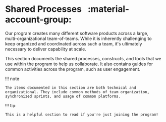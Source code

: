 # Shared Processes &nbsp; :material-account-group:

Our program creates many different software products across a large, multi-organizational team-of-teams. While it is inherently challenging to keep organized and coordinated across such a team, it's ultimately necessary to deliver capability at scale.

This section documents the shared processes, constructs, and tools that we use within the program to help us collaborate. It also contains guides for common activities across the program, such as user engagement.

!!! note

    The items documented in this section are both technical and organizational. They include common methods of team organization, synchronized sprints, and usage of common platforms.

!!! tip

    This is a helpful section to read if you're just joining the program!
